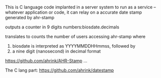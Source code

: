 This is C language code implanted in a server system to run as a service – whatever application or code, it can relay on a accurate date stamp generated by ahr-stamp

outputs a counter in 9 digits numbers:biosdate.decimals

translates to counts the number of users accessing ahr-stamp where
1. biosdate is interpreted as YYYYMMDDHHmmss, followed by
2. a nine digit (nanosecond) in decimal format

https://github.com/ahrink/AHR-Stamp
...

The C lang part: https://github.com/ahrink/datestamp
